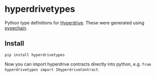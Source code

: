 # hyperdrivetypes

Python type definitions for [Hyperdrive](https://docs-delv.gitbook.io/hyperdrive).
These were generated using [pypechain](https://github.com/delvtech/pypechain).

## Install

```
pip install hyperdrivetypes
```

Now you can import hyperdrive contracts directly into python, e.g. `from hyperdrivetypes import IHyperdriveContract`.